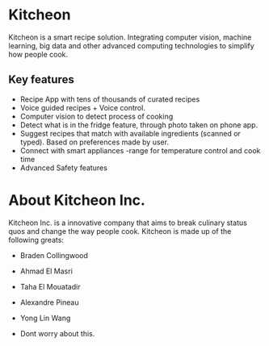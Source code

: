 # Kitcheon
Kitcheon is a smart recipe solution. Integrating computer vision, machine learning, big data and other advanced computing technologies to simplify how people cook. 

## Key features
- Recipe App with tens of thousands of curated recipes
- Voice guided recipes + Voice control.
- Computer vision to detect process of cooking
- Detect what is in the fridge feature, through photo taken  on phone app.
- Suggest recipes that match with available ingredients (scanned or typed). Based on preferences made by user.
- Connect with smart appliances -range for temperature control and cook time
- Advanced Safety features

# About Kitcheon Inc.
Kitcheon Inc. is a innovative company that aims to break culinary status quos and change the way people cook. Kitcheon is made up of the following greats:
- Braden Collingwood
- Ahmad El Masri
- Taha El Mouatadir 
- Alexandre Pineau 
- Yong Lin Wang

- Dont worry about this.
